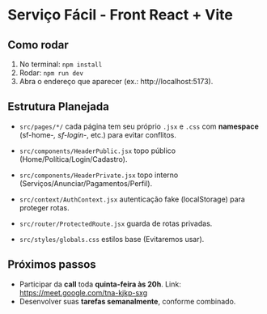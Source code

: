 # Serviço Fácil - Front React + Vite

## Como rodar
1. No terminal: `npm install`
3. Rodar: `npm run dev`
4. Abra o endereço que aparecer (ex.: http://localhost:5173).

## Estrutura Planejada
- `src/pages/*/` cada página tem seu próprio `.jsx` e `.css` com **namespace** (sf-home-*, sf-login-*, etc.) para evitar conflitos.

- `src/components/HeaderPublic.jsx` topo público (Home/Política/Login/Cadastro).
- `src/components/HeaderPrivate.jsx` topo interno (Serviços/Anunciar/Pagamentos/Perfil).
- `src/context/AuthContext.jsx` autenticação fake (localStorage) para proteger rotas.
- `src/router/ProtectedRoute.jsx` guarda de rotas privadas.
- `src/styles/globals.css` estilos base (Evitaremos usar).

## Próximos passos
- Participar da **call** toda **quinta-feira às 20h**. Link: https://meet.google.com/tna-kjkp-sxg
- Desenvolver suas **tarefas semanalmente**, conforme combinado.  
